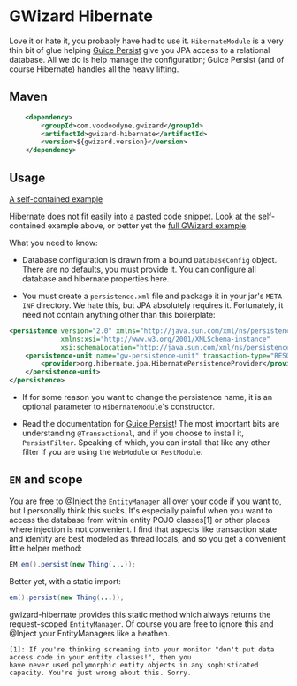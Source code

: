 # GWizard Hibernate

Love it or hate it, you probably have had to use it. `HibernateModule` is a very thin bit of glue helping
[Guice Persist](https://github.com/google/guice/wiki/GuicePersist) give you JPA access to a relational database.
All we do is help manage the configuration; Guice Persist (and of course Hibernate) handles all the heavy lifting.

## Maven

```xml
	<dependency>
		<groupId>com.voodoodyne.gwizard</groupId>
		<artifactId>gwizard-hibernate</artifactId>
		<version>${gwizard.version}</version>
	</dependency>
```

## Usage

[A self-contained example](src/test/java/com/voodoodyne/gwizard/hibernate/example/HibernateModuleExample.java)

Hibernate does not fit easily into a pasted code snippet. Look at the self-contained example above, or
better yet the [full GWizard example](https://github.com/stickfigure/gwizard-example).

What you need to know:

* Database configuration is drawn from a bound `DatabaseConfig` object. There are no defaults, you must provide it.
You can configure all database and hibernate properties here.

* You must create a `persistence.xml` file and package it in your jar's `META-INF` directory. We hate this, but JPA
absolutely requires it. Fortunately, it need not contain anything other than this boilerplate:

```xml
<persistence version="2.0" xmlns="http://java.sun.com/xml/ns/persistence"
			 xmlns:xsi="http://www.w3.org/2001/XMLSchema-instance"
			 xsi:schemaLocation="http://java.sun.com/xml/ns/persistence http://java.sun.com/xml/ns/persistence/persistence_2_0.xsd">
	<persistence-unit name="gw-persistence-unit" transaction-type="RESOURCE_LOCAL">
		<provider>org.hibernate.jpa.HibernatePersistenceProvider</provider>
	</persistence-unit>
</persistence>
```

* If for some reason you want to change the persistence name, it is an optional parameter to `HibernateModule`'s constructor.

* Read the documentation for [Guice Persist](https://github.com/google/guice/wiki/GuicePersist)! The most important
bits are understanding `@Transactional`, and if you choose to install it, `PersistFilter`. Speaking of which, you can
install that like any other filter if you are using the `WebModule` or `RestModule`.

## `EM` and scope

You are free to @Inject the `EntityManager` all over your code if you want to, but I personally think this sucks.
It's especially painful when you want to access the database from within entity POJO classes[1] or other places
where injection is not convenient. I find that aspects like transaction state and identity are best modeled as thread
locals, and so you get a convenient little helper method:

```java
EM.em().persist(new Thing(...));
```
Better yet, with a static import:
```java
em().persist(new Thing(...));
```

gwizard-hibernate provides this static method which always returns the request-scoped `EntityManager`. Of course you
are free to ignore this and @Inject your EntityManagers like a heathen.

	[1]: If you're thinking screaming into your monitor "don't put data access code in your entity classes!", then you
	have never used polymorphic entity objects in any sophisticated capacity. You're just wrong about this. Sorry.
